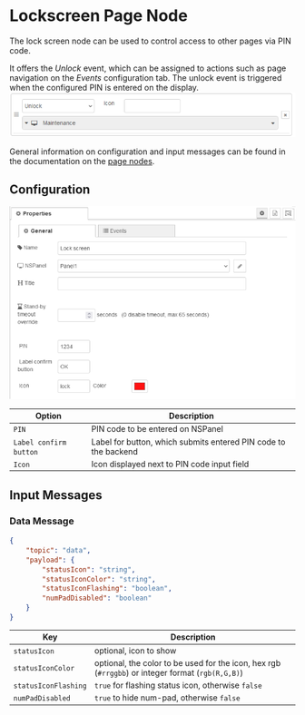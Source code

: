 # Lockscreen Page Node

The lock screen node can be used to control access to other pages via PIN code.

It offers the _Unlock_ event, which can be assigned to actions such as page navigation on the _Events_ configuration tab. The unlock event is triggered when the configured PIN is entered on the display. ![image](img/page-node-lockscreen_events_unlock.png)

General information on configuration and input messages can be found in the documentation on the [page nodes](./page-nodes.md).

## Configuration

![image](img/page-node-lockscreen_config.png)

| Option                 | Description                                                     |
| ---------------------- | --------------------------------------------------------------- |
| `PIN`                  | PIN code to be entered on NSPanel                               |
| `Label confirm button` | Label for button, which submits entered PIN code to the backend |
| `Icon`                 | Icon displayed next to PIN code input field                     |

## Input Messages

### Data Message

```json
{
    "topic": "data",
    "payload": {
        "statusIcon": "string",
        "statusIconColor": "string",
        "statusIconFlashing": "boolean",
        "numPadDisabled": "boolean"
    }
}
```

| Key | Description |
| --- | --- |
| `statusIcon` | optional, icon to show |
| `statusIconColor` | optional, the color to be used for the icon, hex rgb (`#rrggbb`) or integer format (`rgb(R,G,B)`) |
| `statusIconFlashing` | `true` for flashing status icon, otherwise `false` |
| `numPadDisabled` | `true` to hide num-pad, otherwise `false` |
